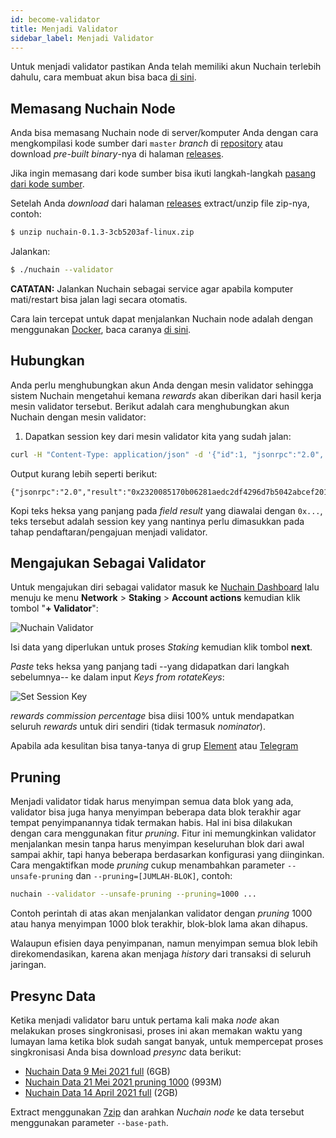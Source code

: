 ```yaml
---
id: become-validator
title: Menjadi Validator
sidebar_label: Menjadi Validator
---
```


Untuk menjadi validator pastikan Anda telah memiliki akun Nuchain terlebih dahulu, cara membuat akun
bisa baca [di sini](account.md).

## Memasang Nuchain Node

Anda bisa memasang Nuchain node di server/komputer Anda dengan cara mengkompilasi kode sumber dari
`master` _branch_ di [repository](https://github.com/nusantarachain/nuchain) atau download
_pre-built binary_-nya di halaman [releases](https://github.com/nusantarachain/nuchain/releases).

Jika ingin memasang dari kode sumber bisa ikuti langkah-langkah
[pasang dari kode sumber](https://github.com/nusantarachain/nuchain/blob/master/README.md#dari-kode-sumber).

Setelah Anda _download_ dari halaman [releases](https://github.com/nusantarachain/nuchain/releases)
extract/unzip file zip-nya, contoh:

```bash
$ unzip nuchain-0.1.3-3cb5203af-linux.zip
```

Jalankan:

```bash
$ ./nuchain --validator
```

**CATATAN:** Jalankan Nuchain sebagai service agar apabila komputer mati/restart bisa jalan lagi
secara otomatis.

Cara lain tercepat untuk dapat menjalankan Nuchain node adalah dengan menggunakan
[Docker](https://docker.com/), baca caranya [di sini](docker.md).

## Hubungkan

Anda perlu menghubungkan akun Anda dengan mesin validator sehingga sistem Nuchain mengetahui kemana
_rewards_ akan diberikan dari hasil kerja mesin validator tersebut. Berikut adalah cara
menghubungkan akun Nuchain dengan mesin validator:

1. Dapatkan session key dari mesin validator kita yang sudah jalan:

```bash
curl -H "Content-Type: application/json" -d '{"id":1, "jsonrpc":"2.0", "method": "author_rotateKeys", "params":[]}' http://localhost:9933
```

Output kurang lebih seperti berikut:

```
{"jsonrpc":"2.0","result":"0x2320085170b06281aedc2df4296d7b5042abcef201c57f2e55201f7aefc6af0c5ac19e74b674cb97913d54d63255dc18fbe88ad73392576130e00803c7082716147a5768a1c7f8708379649c0c9246b049699109c94b7d8957ebb813af62620464a70e69288323168afd69358746d684fc178eefac06aa9e94028a0f409a6d1a","id":1}
```

Kopi teks heksa yang panjang pada _field_ _result_ yang diawalai dengan `0x...`, teks tersebut
adalah session key yang nantinya perlu dimasukkan pada tahap pendaftaran/pengajuan menjadi
validator.

## Mengajukan Sebagai Validator

Untuk mengajukan diri sebagai validator masuk ke [Nuchain Dashboard](https://nuchain.riset.tech)
lalu menuju ke menu **Network** > **Staking** > **Account actions** kemudian klik tombol "**+
Validator**":

![Nuchain Validator](https://i.imgur.com/Gr1SNgD.png)

Isi data yang diperlukan untuk proses _Staking_ kemudian klik tombol **next**.

_Paste_ teks heksa yang panjang tadi --yang didapatkan dari langkah sebelumnya-- ke dalam input
_Keys from rotateKeys_:

![Set Session Key](https://i.imgur.com/pqUCE6X.png)

_rewards commission percentage_ bisa diisi 100% untuk mendapatkan seluruh _rewards_ untuk diri
sendiri (tidak termasuk _nominator_).

Apabila ada kesulitan bisa tanya-tanya di grup
[Element](https://app.element.io/#/room/!aYWUxhUvutqbMBQIsN:matrix.org) atau
[Telegram](https://t.me/nusantarachain)

## Pruning

Menjadi validator tidak harus menyimpan semua data blok yang ada, validator bisa juga hanya menyimpan
beberapa data blok terakhir agar tempat penyimpanannya tidak termakan habis. Hal ini bisa dilakukan
dengan cara menggunakan fitur _pruning_. Fitur ini memungkinkan validator menjalankan mesin tanpa
harus menyimpan keseluruhan blok dari awal sampai akhir, tapi hanya beberapa berdasarkan konfigurasi
yang diinginkan.
Cara mengaktifkan mode _pruning_ cukup menambahkan parameter `--unsafe-pruning` dan `--pruning=[JUMLAH-BLOK]`,
contoh:

```bash
nuchain --validator --unsafe-pruning --pruning=1000 ...
```

Contoh perintah di atas akan menjalankan validator dengan _pruning_ 1000 atau hanya menyimpan 1000 blok
terakhir, blok-blok lama akan dihapus.

Walaupun efisien daya penyimpanan, namun menyimpan semua blok lebih direkomendasikan, karena akan menjaga
_history_ dari transaksi di seluruh jaringan.

## Presync Data

Ketika menjadi validator baru untuk pertama kali maka _node_ akan melakukan proses singkronisasi,
proses ini akan memakan waktu yang lumayan lama ketika blok sudah sangat banyak, untuk mempercepat
proses singkronisasi Anda bisa download _presync_ data berikut:

- [Nuchain Data 9 Mei 2021 full](http://dmcd6hvaqrxz0.cloudfront.net/nuchain/presync-data/nuchain-snapshot-2021-05-09.7z)
  (6GB)
- [Nuchain Data 21 Mei 2021 pruning 1000](http://dmcd6hvaqrxz0.cloudfront.net/nuchain/presync-data/nuchain-snapshot-20210521-pruning1000-rocks.7z)
  (993M)
- [Nuchain Data 14 April 2021 full](http://dmcd6hvaqrxz0.cloudfront.net/nuchain/presync-data/nuchain-snapshot-20210421-full-rocks.7z)
  (2GB)

Extract menggunakan [7zip](https://www.7-zip.org/) dan arahkan _Nuchain node_ ke data tersebut
menggunakan parameter `--base-path`.


